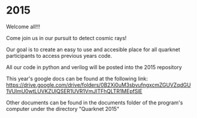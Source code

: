 # 2015

Welcome all!!!

Come join us in our pursuit to detect cosmic rays!

Our goal is to create an easy to use and accesible place for all quarknet participants to access previous years code.

All our code in python and verilog will be posted into the 2015 repository

This year's google docs can be found at the following link: 
https://drive.google.com/drive/folders/0B2Xi0uM3sbvufngxcmZGUVZqdGU1VUlmU0wtLUVKZUlQSER1UVR1VmJITFhQLTR1MEpfSlE

Other documents can be found in the documents folder of the program's computer under the directory "Quarknet 2015"
